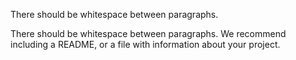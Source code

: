 There should be whitespace between paragraphs.

There should be whitespace between paragraphs. We recommend including a README, or a file with information about your project.
